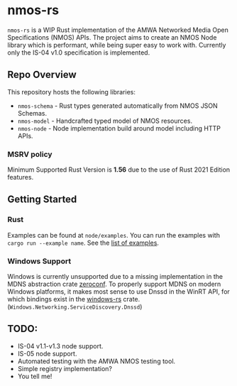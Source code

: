 # nmos-rs

`nmos-rs` is a WIP Rust implementation of the AMWA Networked Media Open Specifications (NMOS) APIs.
The project aims to create an NMOS Node library which is performant, while being super easy to work with.
Currently only the IS-04 v1.0 specification is implemented.

## Repo Overview

This repository hosts the following libraries:

  - `nmos-schema` - Rust types generated automatically from NMOS JSON Schemas.
  - `nmos-model` - Handcrafted typed model of NMOS resources.
  - `nmos-node` - Node implementation build around model including HTTP APIs.

### MSRV policy

Minimum Supported Rust Version is **1.56** due to the use of Rust 2021 Edition features.

## Getting Started

### Rust

Examples can be found at `node/examples`. You can run the examples with `cargo run --example name`. See the [list of examples](node/examples).

### Windows Support

Windows is currently unsupported due to a missing implementation in the MDNS abstraction crate [zeroconf][zeroconf].
To properly support MDNS on modern Windows platforms, it makes most
sense to use Dnssd in the WinRT API, for which bindings exist in the
[windows-rs][windows-rs] crate. (``Windows.Networking.ServiceDiscovery.Dnssd``)

## TODO:
- IS-04 v1.1-v1.3 node support.
- IS-05 node support.
- Automated testing with the AMWA NMOS testing tool.
- Simple registry implementation?
- You tell me!

[zeroconf]: https://crates.io/crates/zeroconf
[windows-rs]: https://crates.io/crates/windows
